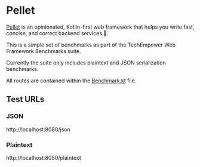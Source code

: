 # Pellet

[Pellet](https://www.pellet.dev) is an opinionated, Kotlin-first web framework that helps you write fast, concise, and correct backend services 🚀.

This is a simple set of benchmarks as part of the TechEmpower Web Framework Benchmarks suite.

Currently the suite only includes plaintext and JSON serialization benchmarks.

All routes are contained within the [Benchmark.kt](sample/src/main/kotlin/benchmark/Benchmark.kt) file.

## Test URLs

### JSON

http://localhost:8080/json

### Plaintext

http://localhost:8080/plaintext
